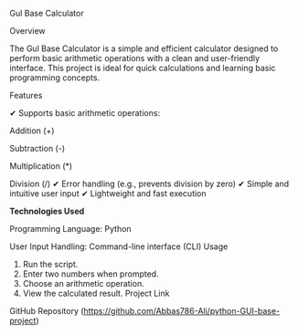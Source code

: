 Gul Base Calculator

Overview

The Gul Base Calculator is a simple and efficient calculator designed to perform basic arithmetic operations with a clean and user-friendly interface. This project is ideal for quick calculations and learning basic programming concepts.

Features

✔ Supports basic arithmetic operations:

Addition (+)

Subtraction (-)

Multiplication (*)

Division (/)
✔ Error handling (e.g., prevents division by zero)
✔ Simple and intuitive user input
✔ Lightweight and fast execution

 **Technologies Used**

Programming Language: Python

User Input Handling: Command-line interface (CLI)
Usage
1. Run the script.
2. Enter two numbers when prompted.
3. Choose an arithmetic operation.
4. View the calculated result.
Project Link

GitHub Repository (https://github.com/Abbas786-Ali/python-GUI-base-project)

